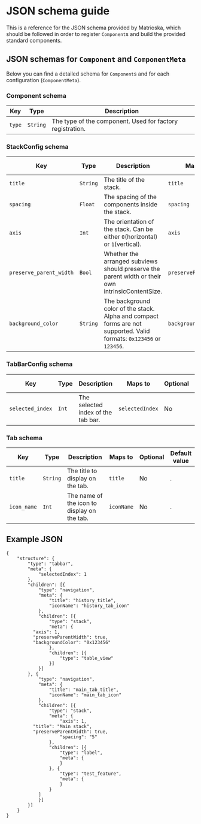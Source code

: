 # JSON schema guide

This is a reference for the JSON schema provided by Matrioska, which should be followed in order to register `Component`s and build the provided standard components.

## JSON schemas for `Component` and `ComponentMeta`

Below you can find a detailed schema for `Component`s and for each configuration (`ComponentMeta`).

### Component schema

| Key | Type | Description |
| --- | ---- | ----------- |
| `type` | `String` | The type of the component. Used for factory registration. |

### StackConfig schema

| Key | Type | Description | Maps to | Optional | Default value |
| --- | ---- | ----------- | ------- | -------- | ------------- |
| `title` | `String` | The title of the stack. | `title` | Yes | `nil` |
| `spacing` | `Float` | The spacing of the components inside the stack. | `spacing` | Yes | `10` |
| `axis` | `Int` | The orientation of the stack. Can be either `0`(horizontal) or `1`(vertical). | `axis` | Yes | `1` |
| `preserve_parent_width` | `Bool` | Whether the arranged subviews should preserve the parent width or their own intrinsicContentSize. | `preserveParentWidth` | Yes | `false` |
| `background_color` | `String` | The background color of the stack. Alpha and compact forms are not supported. Valid formats: `0x123456` or `123456`. | `backgroundColor` | Yes | `ffffff`(white) |

### TabBarConfig schema

| Key | Type | Description | Maps to | Optional | Default value |
| --- | ---- | ----------- | ------- | -------- | ------------- |
| `selected_index` | `Int` | The selected index of the tab bar. | `selectedIndex` | No | . |

### Tab schema

| Key | Type | Description | Maps to | Optional | Default value |
| --- | ---- | ----------- | ------- | -------- | ------------- |
| `title` | `String` | The title to display on the tab. | `title` | No | . |
| `icon_name` | `Int` | The name of the icon to display on the tab. | `iconName` | No | . |

## Example JSON

```
{
	"structure": {
		"type": "tabbar",
		"meta": {
			"selectedIndex": 1
		},
		"children": [{
			"type": "navigation",
			"meta": {
				"title": "history_title",
				"iconName": "history_tab_icon"
			},
			"children": [{
				"type": "stack",
				"meta": {
          "axis": 1,
          "preserveParentWidth": true,
          "backgroundColor": "0x123456"
				},
				"children": [{
					"type": "table_view"
				}]
			}]
		}, {
			"type": "navigation",
			"meta": {
				"title": "main_tab_title",
				"iconName": "main_tab_icon"
			},
			"children": [{
				"type": "stack",
				"meta": {
					"axis": 1,
          "title": "Main stack",
          "preserveParentWidth": true,
					"spacing": "5"
				},
				"children": [{
					"type": "label",
					"meta": {
					}
				}, {
					"type": "test_feature",
					"meta": {
					}
				}
			]
			}]
		}]
	}
}
```
